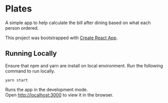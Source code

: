 # Plates

A simple app to help calculate the bill after dining based on what each person ordered.

This project was bootstrapped with [Create React App](https://github.com/facebook/create-react-app).

## Running Locally

Ensure that npm and yarn are install on local environment. Run the following
command to run locally.

```
yarn start
```

Runs the app in the development mode.\
Open [http://localhost:3000](http://localhost:3000) to view it in the browser.

